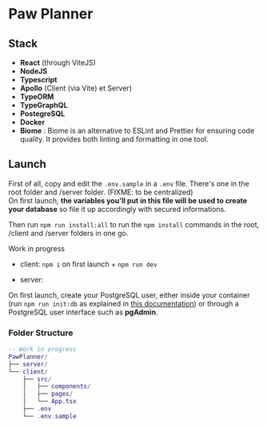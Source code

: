 # Paw Planner

## Stack
- **React** (through ViteJS)
- **NodeJS**
- **Typescript**
- **Apollo** (Client (via Vite) et Server)
- **TypeORM**
- **TypeGraphQL**
- **PostegreSQL**
- **Docker**
- **Biome** : Biome is an alternative to ESLint and Prettier for ensuring code quality. It provides both linting and formatting in one tool.

## Launch

First of all, copy and edit the `.env.sample` in a `.env` file. There's one in the root folder and /server folder. (FIXME: to be centralized)<br>
On first launch, **the variables you'll put in this file will be used to create your database** so file it up accordingly with secured informations.

Then run `npm run install:all` to run the `npm install` commands in the root, /client and /server folders in one go. 

Work in progress
- client: `npm i` on first launch + `npm run dev`

- server: 

On first launch, create your PostgreSQL user, either inside your container (run `npm run init:db` as explained in [this documentation](./_ressources/documentation/Database_initialization.md)) or through a PostgreSQL user interface such as **pgAdmin**.


### Folder Structure

```lua
-- Work in progress
PawPlanner/
├── server/
└── client/
    ├── src/
    │   ├── components/
    │   ├── pages/
    │   └── App.tsx
    ├── .env
    └── .env.sample
```